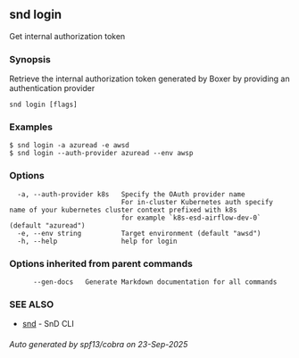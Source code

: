 ## snd login

Get internal authorization token

### Synopsis

Retrieve the internal authorization token generated by Boxer by providing an authentication provider

```
snd login [flags]
```

### Examples

```
$ snd login -a azuread -e awsd
$ snd login --auth-provider azuread --env awsp

```

### Options

```
  -a, --auth-provider k8s   Specify the OAuth provider name 
                            For in-cluster Kubernetes auth specify name of your kubernetes cluster context prefixed with k8s
                            for example `k8s-esd-airflow-dev-0` (default "azuread")
  -e, --env string          Target environment (default "awsd")
  -h, --help                help for login
```

### Options inherited from parent commands

```
      --gen-docs   Generate Markdown documentation for all commands
```

### SEE ALSO

* [snd](snd.md)	 - SnD CLI

###### Auto generated by spf13/cobra on 23-Sep-2025
